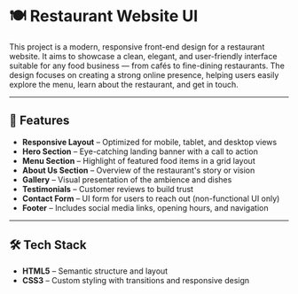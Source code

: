 # 🍽️ Restaurant Website UI

This project is a modern, responsive front-end design for a restaurant website. It aims to showcase a clean, elegant, and user-friendly interface suitable for any food business — from cafés to fine-dining restaurants. The design focuses on creating a strong online presence, helping users easily explore the menu, learn about the restaurant, and get in touch.

---

## 🚀 Features

- **Responsive Layout** – Optimized for mobile, tablet, and desktop views
- **Hero Section** – Eye-catching landing banner with a call to action
- **Menu Section** – Highlight of featured food items in a grid layout
- **About Us Section** – Overview of the restaurant's story or vision
- **Gallery** – Visual presentation of the ambience and dishes
- **Testimonials** – Customer reviews to build trust
- **Contact Form** – UI form for users to reach out (non-functional UI only)
- **Footer** – Includes social media links, opening hours, and navigation

---

## 🛠️ Tech Stack

- **HTML5** – Semantic structure and layout
- **CSS3** – Custom styling with transitions and responsive design

